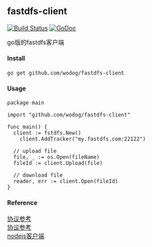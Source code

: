 ## fastdfs-client

[![Build Status](https://www.travis-ci.org/wodog/fastdfs-client.svg?branch=master)](https://www.travis-ci.org/wodog/fastdfs-client)
[![GoDoc](https://godoc.org/github.com/wodog/fastdfs-client?status.svg)](https://godoc.org/github.com/wodog/fastdfs-client)

go版的fastdfs客户端

#### Install

```
go get github.com/wodog/fastdfs-client
```

#### Usage

```
package main

import "github.com/wodog/fastdfs-client"

func main() {
  client := fstdfs.New()
	client.AddTracker("my.fastdfs.com:22122")

  // upload file
  file, _ := os.Open(fileName)
  fileId := client.Upload(file)

  // download file
  reader, err := client.Open(fileId)
}
```

#### Reference

[协议参考](http://weakyon.com/2014/09/01/analysis-of-source-code-for-fastdfs.html)  
[协议参考](http://bbs.chinaunix.net/thread-2001015-1-1.html)  
[nodejs客户端](https://github.com/ymyang/fdfs)
